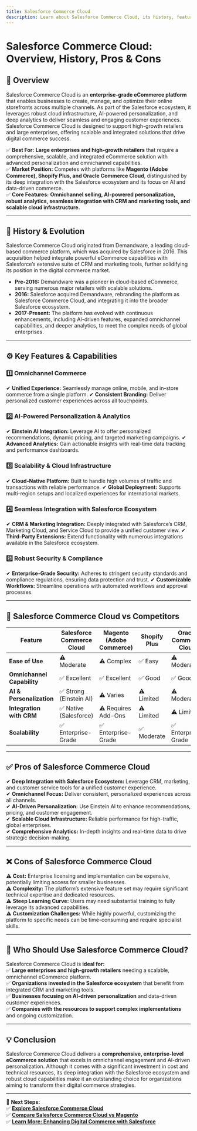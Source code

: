 ```yaml
---
title: Salesforce Commerce Cloud
description: Learn about Salesforce Commerce Cloud, its history, features, and how it compares to other enterprise eCommerce platforms.
---
```


# **Salesforce Commerce Cloud: Overview, History, Pros & Cons**

## **📌 Overview**  
Salesforce Commerce Cloud is an **enterprise-grade eCommerce platform** that enables businesses to create, manage, and optimize their online storefronts across multiple channels. As part of the Salesforce ecosystem, it leverages robust cloud infrastructure, AI-powered personalization, and deep analytics to deliver seamless and engaging customer experiences. Salesforce Commerce Cloud is designed to support high-growth retailers and large enterprises, offering scalable and integrated solutions that drive digital commerce success.

✅ **Best For:** **Large enterprises and high-growth retailers** that require a comprehensive, scalable, and integrated eCommerce solution with advanced personalization and omnichannel capabilities.  
✅ **Market Position:** Competes with platforms like **Magento (Adobe Commerce), Shopify Plus, and Oracle Commerce Cloud**, distinguished by its deep integration with the Salesforce ecosystem and its focus on AI and data-driven commerce.  
✅ **Core Features:** **Omnichannel selling, AI-powered personalization, robust analytics, seamless integration with CRM and marketing tools, and scalable cloud infrastructure.**

---

## **📜 History & Evolution**  
Salesforce Commerce Cloud originated from Demandware, a leading cloud-based commerce platform, which was acquired by Salesforce in 2016. This acquisition helped integrate powerful eCommerce capabilities with Salesforce’s extensive suite of CRM and marketing tools, further solidifying its position in the digital commerce market.

- **Pre-2016:** Demandware was a pioneer in cloud-based eCommerce, serving numerous major retailers with scalable solutions.
- **2016:** Salesforce acquired Demandware, rebranding the platform as Salesforce Commerce Cloud, and integrating it into the broader Salesforce ecosystem.
- **2017-Present:** The platform has evolved with continuous enhancements, including AI-driven features, expanded omnichannel capabilities, and deeper analytics, to meet the complex needs of global enterprises.

---

## **⚙️ Key Features & Capabilities**

### **1️⃣ Omnichannel Commerce**
✔ **Unified Experience:** Seamlessly manage online, mobile, and in-store commerce from a single platform.
✔ **Consistent Branding:** Deliver personalized customer experiences across all touchpoints.

### **2️⃣ AI-Powered Personalization & Analytics**
✔ **Einstein AI Integration:** Leverage AI to offer personalized recommendations, dynamic pricing, and targeted marketing campaigns.
✔ **Advanced Analytics:** Gain actionable insights with real-time data tracking and performance dashboards.

### **3️⃣ Scalability & Cloud Infrastructure**
✔ **Cloud-Native Platform:** Built to handle high volumes of traffic and transactions with reliable performance.
✔ **Global Deployment:** Supports multi-region setups and localized experiences for international markets.

### **4️⃣ Seamless Integration with Salesforce Ecosystem**
✔ **CRM & Marketing Integration:** Deeply integrated with Salesforce’s CRM, Marketing Cloud, and Service Cloud to provide a unified customer view.
✔ **Third-Party Extensions:** Extend functionality with numerous integrations available in the Salesforce ecosystem.

### **5️⃣ Robust Security & Compliance**
✔ **Enterprise-Grade Security:** Adheres to stringent security standards and compliance regulations, ensuring data protection and trust.
✔ **Customizable Workflows:** Streamline operations with automated workflows and approval processes.

---

## **🔄 Salesforce Commerce Cloud vs Competitors**

| Feature                       | Salesforce Commerce Cloud | Magento (Adobe Commerce) | Shopify Plus       | Oracle Commerce Cloud |
|-------------------------------|---------------------------|--------------------------|--------------------|-----------------------|
| **Ease of Use**               | ⚠ Moderate                | ⚠ Complex               | ✅ Easy            | ⚠ Moderate            |
| **Omnichannel Capability**    | ✅ Excellent              | ✅ Excellent             | ✅ Good            | ✅ Good               |
| **AI & Personalization**      | ✅ Strong (Einstein AI)   | ⚠ Varies                | ⚠ Limited         | ⚠ Moderate           |
| **Integration with CRM**      | ✅ Native (Salesforce)     | ⚠ Requires Add-Ons       | ⚠ Limited         | ⚠ Limited            |
| **Scalability**               | ✅ Enterprise-Grade       | ✅ Enterprise-Grade      | ✅ Moderate        | ✅ Enterprise-Grade    |

---

## **✅ Pros of Salesforce Commerce Cloud**  
✔ **Deep Integration with Salesforce Ecosystem:** Leverage CRM, marketing, and customer service tools for a unified customer experience.  
✔ **Omnichannel Focus:** Deliver consistent, personalized experiences across all channels.  
✔ **AI-Driven Personalization:** Use Einstein AI to enhance recommendations, pricing, and customer engagement.  
✔ **Scalable Cloud Infrastructure:** Reliable performance for high-traffic, global enterprises.  
✔ **Comprehensive Analytics:** In-depth insights and real-time data to drive strategic decision-making.

---

## **❌ Cons of Salesforce Commerce Cloud**  
⚠ **Cost:** Enterprise licensing and implementation can be expensive, potentially limiting access for smaller businesses.  
⚠ **Complexity:** The platform’s extensive feature set may require significant technical expertise and dedicated resources.  
⚠ **Steep Learning Curve:** Users may need substantial training to fully leverage its advanced capabilities.  
⚠ **Customization Challenges:** While highly powerful, customizing the platform to specific needs can be time-consuming and require specialist skills.

---

## **🎯 Who Should Use Salesforce Commerce Cloud?**  
Salesforce Commerce Cloud is **ideal for:**  
✅ **Large enterprises and high-growth retailers** needing a scalable, omnichannel eCommerce platform.  
✅ **Organizations invested in the Salesforce ecosystem** that benefit from integrated CRM and marketing tools.  
✅ **Businesses focusing on AI-driven personalization** and data-driven customer experiences.  
✅ **Companies with the resources to support complex implementations** and ongoing customization.

---

## **💡 Conclusion**  
Salesforce Commerce Cloud delivers a **comprehensive, enterprise-level eCommerce solution** that excels in omnichannel engagement and AI-driven personalization. Although it comes with a significant investment in cost and technical resources, its deep integration with the Salesforce ecosystem and robust cloud capabilities make it an outstanding choice for organizations aiming to transform their digital commerce strategies.

---

🚀 **Next Steps:**  
✅ **[Explore Salesforce Commerce Cloud](https://www.salesforce.com/products/commerce-cloud/overview/)**  
✅ **[Compare Salesforce Commerce Cloud vs Magento](#)**  
✅ **[Learn More: Enhancing Digital Commerce with Salesforce](#)**

